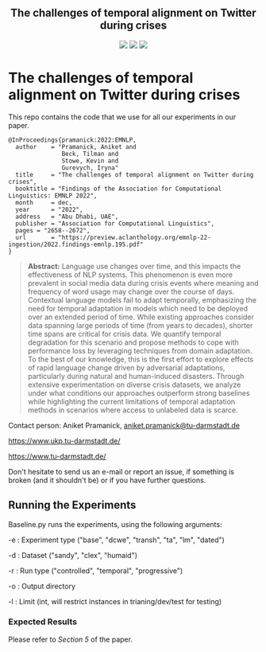 
<h2 align="center">The challenges of temporal alignment on Twitter during crises</h2>

<p align="center">
  <a href="https://2022.emnlp.org/"><img src="https://img.shields.io/badge/Findings%20of%20EMNLP-2022-4b44ce"></a>
  <a href="https://arxiv.org/abs/2104.08535"><img src="http://img.shields.io/badge/Paper-PDF-red.svg"></a>
  <a href="https://github.com/UKPLab/emnlp2022-temporal-adaptation/blob/main/LICENSE">
    <img src="https://img.shields.io/badge/License-Apache%202.0-blue.svg">
  </a>
</p>

# The challenges of temporal alignment on Twitter during crises

This repo contains the code that we use for all our experiments in our paper. 

```
@InProceedings{pramanick:2022:EMNLP,
  author    = "Pramanick, Aniket and
               Beck, Tilman and 
               Stowe, Kevin and 
               Gurevych, Iryna"
  title     = "The challenges of temporal alignment on Twitter during crises",
  booktitle = "Findings of the Association for Computational Linguistics: EMNLP 2022",
  month     = dec,
  year      = "2022",
  address   = "Abu Dhabi, UAE",
  publisher = "Association for Computational Linguistics",
  pages = "2658--2672",
  url       = "https://preview.aclanthology.org/emnlp-22-ingestion/2022.findings-emnlp.195.pdf"
}
```

> **Abstract:** Language use changes over time, and this impacts the effectiveness of NLP systems. This phenomenon is even more prevalent in social media data during crisis events where meaning and frequency of word usage may change over the course of days. Contextual language models fail to adapt temporally, emphasizing the need for temporal adaptation in models which need to be deployed over an extended period of time. While existing approaches consider data spanning large periods of time (from years to decades), shorter time spans are critical for crisis data. We quantify temporal degradation for this scenario and propose methods to cope with performance loss by leveraging techniques from domain adaptation. To the best of our knowledge, this is the first effort to explore effects of rapid language change driven by adversarial adaptations, particularly during natural and human-induced disasters. Through extensive experimentation on diverse crisis datasets, we analyze under what conditions our approaches outperform strong baselines while highlighting the current limitations of temporal adaptation methods in scenarios where access to unlabeled data is scarce.


Contact person: Aniket Pramanick, aniket.pramanick@tu-darmstadt.de

https://www.ukp.tu-darmstadt.de/

https://www.tu-darmstadt.de/


Don't hesitate to send us an e-mail or report an issue, if something is broken (and it shouldn't be) or if you have further questions.

## Running the Experiments

Baseline.py runs the experiments, using the following arguments:


-e : Experiment type ("base", "dcwe", "transh", "ta", "lm", "dated")

-d : Dataset ("sandy", "clex", "humaid")

-r : Run type ("controlled", "temporal", "progressive")

-o : Output directory

-l : Limit (int, will restrict instances in trianing/dev/test for testing)

### Expected Results

Please refer to _Section 5_ of the paper.
